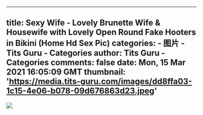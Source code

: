 
---
title: Sexy Wife - Lovely Brunette Wife & Housewife with Lovely Open Round Fake Hooters in Bikini (Home Hd Sex Pic)
categories: 
    - 图片
    - Tits Guru - Categories
author: Tits Guru - Categories
comments: false
date: Mon, 15 Mar 2021 16:05:09 GMT
thumbnail: 'https://media.tits-guru.com/images/dd8ffa03-1c15-4e06-b078-09d676863d23.jpeg'
---

<div>   
<img src="https://media.tits-guru.com/images/dd8ffa03-1c15-4e06-b078-09d676863d23.jpeg" referrerpolicy="no-referrer">  
</div>
            
